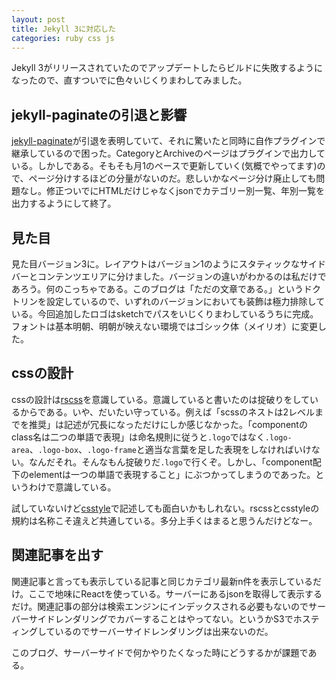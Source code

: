 ```yaml
---
layout: post
title: Jekyll 3に対応した
categories: ruby css js
---
```

Jekyll 3がリリースされていたのでアップデートしたらビルドに失敗するようになったので、直すついでに色々いじくりまわしてみました。

## jekyll-paginateの引退と影響
[jekyll-paginate][jekyll-paginate]が引退を表明していて、それに驚いたと同時に自作プラグインで継承しているので困った。CategoryとArchiveのページはプラグインで出力している。しかしである。そもそも月1のペースで更新していく(気概でやってます)ので、ページ分けするほどの分量がないのだ。悲しいかなページ分け廃止しても問題なし。修正ついでにHTMLだけじゃなくjsonでカテゴリー別一覧、年別一覧を出力するようにして終了。

## 見た目
見た目バージョン3に。レイアウトはバージョン1のようにスタティックなサイドバーとコンテンツエリアに分けました。バージョンの違いがわかるのは私だけであろう。何のこっちゃである。このブログは「ただの文章である。」というドクトリンを設定しているので、いずれのバージョンにおいても装飾は極力排除している。今回追加したロゴはsketchでパスをいじくりまわしているうちに完成。フォントは基本明朝、明朝が映えない環境ではゴシック体（メイリオ）に変更した。

## cssの設計
cssの設計は[rscss][rscss]を意識している。意識していると書いたのは掟破りをしているからである。いや、だいたい守っている。例えば「scssのネストは2レベルまでを推奨」は記述が冗長になっただけにしか感じなかった。「componentのclass名は二つの単語で表現」は命名規則に従うと`.logo`ではなく`.logo-area`、`.logo-box`、`.logo-frame`と適当な言葉を足した表現をしなければいけない。なんだそれ。そんなもん掟破りだ`.logo`で行くぞ。しかし、「component配下のelementは一つの単語で表現すること」にぶつかってしまうのであった。というわけで意識している。

試していないけど[csstyle][csstyle]で記述しても面白いかもしれない。rscssとcsstyleの規約は名称こそ違えど共通している。多分上手くはまると思うんだけどなー。

## 関連記事を出す
関連記事と言っても表示している記事と同じカテゴリ最新n件を表示しているだけ。ここで地味にReactを使っている。サーバーにあるjsonを取得して表示するだけ。関連記事の部分は検索エンジンにインデックスされる必要もないのでサーバーサイドレンダリングでカバーすることはやってない。というかS3でホスティングしているのでサーバーサイドレンダリングは出来ないのだ。

このブログ、サーバーサイドで何かやりたくなった時にどうするかが課題である。

[jekyll-paginate]: https://github.com/jekyll/jekyll-paginate
[rscss]: http://rscss.io/
[csstyle]: http://www.csstyle.io/
